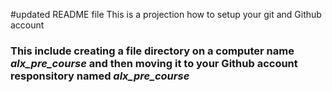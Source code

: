  #updated README file This is a projection how to setup your git and Github account
### This include creating a file directory on a computer name *alx_pre_course* and then moving it to your Github account responsitory named *alx_pre_course*

